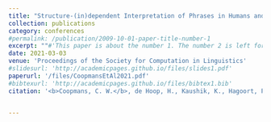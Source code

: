 ```yaml
---
title: "Structure-(in)dependent Interpretation of Phrases in Humans and LSTMs"
collection: publications
category: conferences
#permalink: /publication/2009-10-01-paper-title-number-1
excerpt: ""#'This paper is about the number 1. The number 2 is left for future work.'
date: 2021-03-03
venue: 'Proceedings of the Society for Computation in Linguistics'
#slidesurl: 'http://academicpages.github.io/files/slides1.pdf'
paperurl: '/files/CoopmansEtAl2021.pdf'
#bibtexurl: 'http://academicpages.github.io/files/bibtex1.bib'
citation: '<b>Coopmans, C. W.</b>, de Hoop, H., Kaushik, K., Hagoort, P., & Martin, A. E. (2021). Structure-(in)dependent Interpretation of Phrases in Humans and LSTMs. <i>Proceedings of the Society for Computation in Linguistics, 4</i>, 459-463.'


---
```

